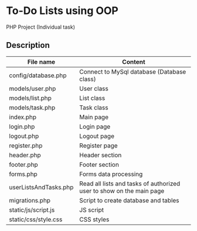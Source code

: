 # To-Do Lists using OOP

PHP Project (Individual task)

## Description

File name  		 	   				| Content
------------------------------------|----------------------------------------------------------------------
config/database.php     			| Connect to MySql database (Database class)
models/user.php						| User class
models/list.php						| List class
models/task.php						| Task class
index.php							| Main page
login.php							| Login page
logout.php							| Logout page
register.php						| Register page
header.php							| Header section
footer.php                          | Footer section
forms.php							| Forms data processing
userListsAndTasks.php               | Read all lists and tasks of authorized user to show on the main page
migrations.php                      | Script to create database and tables
static/js/script.js					| JS script
static/css/style.css				| CSS styles
